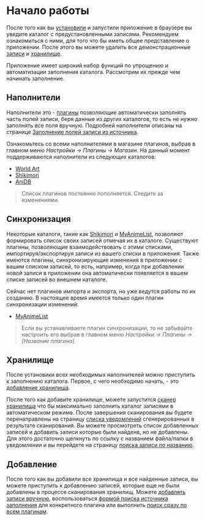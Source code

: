# Начало работы

После того как вы [установили](/ru/user/install/dist/windows.md) и запустили приложение в браузере вы уведите каталог с
предустановленными записями. Рекомендуем ознакомиться с ними, для того что бы иметь общее представление о приложении.
После этого вы можете удалить все демонстрационные [записи](/ru/user/item/delete.md) и
[хранилище](/ru/user/storage/delete.md).

Приложение имеет широкий набор функций по упрощению и автоматизации заполнения каталога. Рассмотрим их прежде чем начинать заполнение.

## Наполнители

Наполнители это - [плагины](/ru/user/general/plugins.md) позволяющие автоматически заполнять часть полей записи,
беря данные из других каталогов, то есть не нужно заполнять все поля вручную. Подробней наполнители описаны на
странице [Заполнение полей записи из источника](/ru/user/item/add/fill.md).

Ознакомьтесь со всеми наполнителями в магазине плагинов, выбрав в главном меню *Настройки -> Плагины -> Магазин*. На
данный момент поддерживаются наполнители из следующих каталогов:

- [World Art](http://www.world-art.ru/)
- [Shikimori](http://shikimori.org/)
- [AniDB](http://anidb.net/)

> Список плагинов постоянно пополняется. Следите за изменениями.

## Синхронизация

Некоторые каталоги, такие как [Shikimori](http://shikimori.org/) и [MyAnimeList](http://myanimelist.net/), позволяют
формировать список своих записей отмечая их в каталоге. Существуют плагины, позволяющие взаимодействовать с этими
списками, импортируя/экспортируя записи из вашего списки в приложения. Также имеются плагины, синхронизирующие
изменения в приложении с вашим списком записей, то есть, например, когда при добавлении новой записи в приложении она
автоматически появляется в вашем списке записей во внешнем каталоге.

Сейчас нет плагинов импорта и экспорта, но уже ведутся работы по их созданию. В настоящее время имеется только один
плагин синхронизации изменений:

- [MyAnimeList](http://myanimelist.net/)

> Если вы устанавливаете плагин синхронизации, то не забывайте настроить его выбрав в главном меню *Настройки ->
Плагины -> [Название плагина]*.

## Хранилище

После установики всех необходимых наполнителей можно приступить к заполнению каталога. Первое, с чего
необходимо начать, - это [добавление хранилища](/ru/user/storage/add.md).

После того как добавите хранилище, можете запустится [сканер хранилища](/ru/user/storage/scan.md)
что бы максимально заполнить каталог записями в автоматическом режиме. После завершения сканирования вы будете
перенаправлены на страницу [списка уведомлений](/ru/user/storage/scan.md) сгенерированных в результате сканирования.
Вы можете просмотреть список добавленных записей и добавить записи которые были найденв, но не добавлены. Для этого
достаточно щелкнуть по ссылку с названием файла/папки в уведомлении и вы перейдете на страницу [поиска записи по
названию](/ru/user/item/add/search.md "Поиск источника заполнения записи").

## Добавление

После того как вы добавили все хранилища и все найденные записи, вы можете приступить к добавлению записей, которые
еще не были добавлены в процессе сканирования хранилищ. Можете [добавлять записи
вручную](/ru/user/item/add/manually.md), воспользоваться [формой поиска источника
заполнения](/ru/user/item/add/search.md) для конкретного плагина или выполнить [поиск сразу по всем
плагинам](/ru/user/item/add/search_in_all.md "Поиск во всех плагинах").